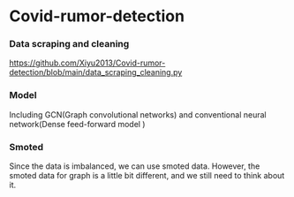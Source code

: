 # Covid-rumor-detection
### Data scraping and cleaning
https://github.com/Xiyu2013/Covid-rumor-detection/blob/main/data_scraping_cleaning.py

### Model
Including GCN(Graph convolutional networks) and conventional neural network(Dense feed-forward model )


### Smoted
Since the data is imbalanced, we can use smoted data. However, the smoted data for graph is a little bit different, and we still need to think about it.
